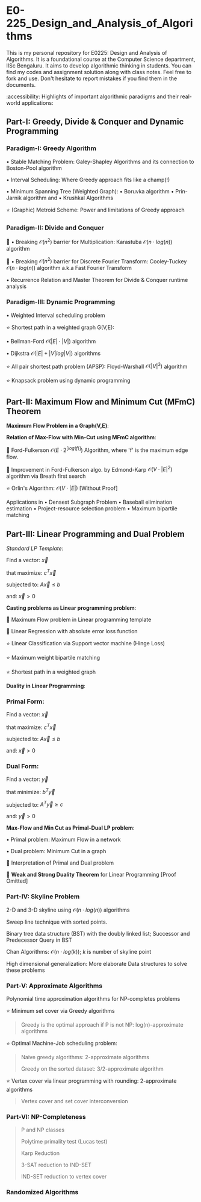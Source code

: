 # E0-225_Design_and_Analysis_of_Algorithms
This is my personal repository for E0225: Design and Analysis of Algorithms. It is a foundational course at the Computer Science department, IISc Bengaluru. It aims to develop algorithmic thinking in students. You can find my codes and assignment solution along with class notes. Feel free to fork and use. Don't hesitate to report mistakes if you find them in the documents.

:accessibility: Highlights of important algorithmic paradigms and their real-world applications:
## Part-I: Greedy, Divide & Conquer and Dynamic Programming
### Paradigm-I: Greedy Algorithm

$\bullet$ Stable Matching Problem: Galey-Shapley Algorithms and its connection to Boston-Pool algorithm
 
$\bullet$ Interval Scheduling: Where Greedy approach fits like a champ(!)

$\bullet$ Minimum Spanning Tree (Weighted Graph): $\bullet$ Boruvka algorithm $\bullet$ Prin-Jarnik algorithm and $\bullet$ Krushkal Algorithms 

⭐ (Graphic) Metroid Scheme: Power and limitations of Greedy approach

### Paradigm-II: Divide and Conquer

🎯 $\bullet$ Breaking $\mathcal{O}(n^2)$ barrier for Multiplication: Karastuba $\mathcal{O}(n\cdot log(n))$ algorithm
 
🎯 $\bullet$ Breaking $\mathcal{O}(n^2)$ barrier for Discrete Fourier Transform: Cooley-Tuckey $\mathcal{O}(n\cdot log(n))$ algorithm a.k.a Fast Fourier Transform

$\bullet$ Recurrence Relation and Master Theorem for Divide & Conquer runtime analysis

### Paradigm-III: Dynamic Programming

$\bullet$ Weighted Interval scheduling problem

⭐ Shortest path in a weighted graph G(V,E):
 
$\bullet$ Bellman-Ford $\mathcal{O}(|E| \cdot |V|)$ algorithm
 
$\bullet$ Dijkstra $\mathcal{O}(|E| + |V|log|V|)$ algorithms

⭐ All pair shortest path problem (APSP): Floyd-Warshall $\mathcal{O}(|V|^3)$ algorithm

⭐ Knapsack problem using dynamic programming

## Part-II: Maximum Flow and Minimum Cut (MFmC) Theorem
$\textbf{Maximum Flow Problem in a Graph(V,E)}:$ 

$\textbf{Relation of Max-Flow with Min-Cut using MFmC algorithm}:$

 🌟 Ford-Fulkerson $\mathcal{O}(E\cdot 2^{[log(f)]})$ Algorithm, where 'f' is the maximum edge flow.

 🌟 Improvement in Ford-Fulkerson algo. by Edmond-Karp $\mathcal{O}(V\cdot |E|^2)$ algorithm via Breath first search
 
 ⭐ Orlin's Algorithm: $\mathcal{O}(V\cdot |E|)$ [Without Proof]

 Applications in $\bullet$ Densest Subgraph Problem   $\bullet$ Baseball elimination estimation   $\bullet$ Project-resource selection problem  $\bullet$ Maximum bipartile matching 


## Part-III: Linear Programming and Dual Problem
$Standard\ LP\ Template:$

 
 Find a vector: $\vec{x}$
 
 that maximize: $c^T \vec{x}$
 
 subjected to:  $A\vec{x} \le b$
 
 and: $\vec{x}> 0$ 
 

$\textbf{Casting problems as Linear programming problem}:$

 🌟 Maximum Flow problem in Linear programming template 

 🌟 Linear Regression with absolute error loss function
 
 ⭐ Linear Classification via Support vector machine (Hinge Loss)

 ⭐ Maximum weight bipartile matching

 ⭐ Shortest path in a weighted graph

$\textbf{Duality in Linear Programming}:$

### Primal Form:

Find a vector: $\vec{x}$
 
that maximize: $c^T \vec{x}$
 
subjected to:  $A\vec{x} \le b$
 
and: $\vec{x}> 0$


### Dual Form:
 
 Find a vector: $\vec{y}$
 
 that minimize: $b^T \vec{y}$
 
 subjected to:  $A^{T}\vec{y} \ge c$
 
 and: $\vec{y}> 0$


$\textbf{Max-Flow and Min Cut as Primal-Dual LP problem}:$

$\bullet$ Primal problem: Maximum Flow in a network

$\bullet$ Dual problem: Minimum Cut in a graph 

🎯 Interpretation of Primal and Dual problem

🎯 $\textbf{Weak and Strong Duality Theorem}$ for Linear Programming [Proof Omitted]

### Part-IV: Skyline Problem
2-D and 3-D skyline using $\mathcal{O}(n\cdot log(n))$ algorithms

Sweep line technique with sorted points.
 
Binary tree data structure (BST) with the doubly linked list; Successor and Predecessor Query in BST

Chan Algorithms:  $\mathcal{O}(n\cdot log(k))$; $k$ is number of skyline point

High dimensional generalization: More elaborate Data structures to solve these problems

### Part-V: Approximate Algorithms
Polynomial time approximation algorithms for NP-completes problems

⭐ Minimum set cover via Greedy algorithms

> Greedy is the optimal approach if P is not NP: log(n)-approximate algorithms 

⭐ Optimal Machine-Job scheduling problem:
 
>  Naive greedy algorithms: 2-approximate algorithms
> 
> Greedy on the sorted dataset: 3/2-approximate algorithm

⭐ Vertex cover via linear programming with rounding: 2-approximate algorithms
>
> Vertex cover and set cover interconversion


### Part-VI: NP-Completeness 
> P and NP classes
>
> Polytime primality test (Lucas test)
> 
> Karp Reduction
> 
> 3-SAT reduction to IND-SET
>
> IND-SET reduction to vertex cover

### Randomized Algorithms



